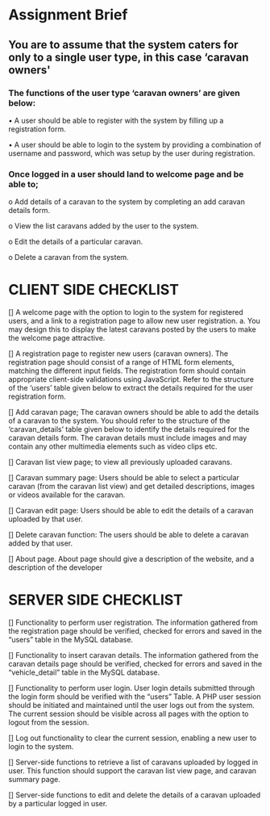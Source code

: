 # Assignment Brief

## You are to assume that the system caters for only to a single user type, in this case ‘caravan owners'

### The functions of the user type ‘caravan owners’ are given below:

  • A user should be able to register with the system by filling up a registration form.
  
  • A user should be able to login to the system by providing a combination of username and password,
  which was setup by the user during registration.

### Once logged in a user should land to welcome page and be able to;

  o Add details of a caravan to the system by completing an add caravan details form.
  
  o View the list caravans added by the user to the system.
  
  o Edit the details of a particular caravan.
  
  o Delete a caravan from the system.
  
# CLIENT SIDE CHECKLIST

[] A welcome page with the option to login to the system for registered users, and a link to a
registration page to allow new user registration.
a. You may design this to display the latest caravans posted by the users to make the
welcome page attractive.

[] A registration page to register new users (caravan owners). The registration page should
consist of a range of HTML form elements, matching the different input fields.
The registration form should contain appropriate client-side validations using JavaScript. Refer
to the structure of the ‘users’ table given below to extract the details required for the user
registration form.

[] Add caravan page; The caravan owners should be able to add the details of a caravan to the
system. You should refer to the structure of the ‘caravan_details’ table given below to identify the
details required for the caravan details form. The caravan details must include images and may
contain any other multimedia elements such as video clips etc.

[] Caravan list view page; to view all previously uploaded caravans.

[] Caravan summary page: Users should be able to select a particular caravan (from the caravan
list view) and get detailed descriptions, images or videos available for the caravan.

[] Caravan edit page: Users should be able to edit the details of a caravan uploaded by that user.

[] Delete caravan function: The users should be able to delete a caravan added by that user.

[] About page. About page should give a description of the website, and a description of the
developer

# SERVER SIDE CHECKLIST

[] Functionality to perform user registration. The information gathered from the registration page
should be verified, checked for errors and saved in the “users” table in the MySQL database.

[] Functionality to insert caravan details. The information gathered from the caravan details page
should be verified, checked for errors and saved in the “vehicle_detail” table in the MySQL
database.

[] Functionality to perform user login. User login details submitted through the login form should
be verified with the “users” Table. A PHP user session should be initiated and maintained until
the user logs out from the system. The current session should be visible across all pages with
the option to logout from the session.

[] Log out functionality to clear the current session, enabling a new user to login to the system.

[] Server-side functions to retrieve a list of caravans uploaded by logged in user. This function
should support the caravan list view page, and caravan summary page.

[] Server-side functions to edit and delete the details of a caravan uploaded by a particular logged
in user.

